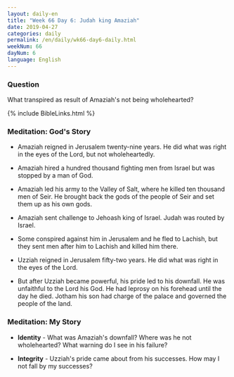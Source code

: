 ```yaml
---
layout: daily-en
title: "Week 66 Day 6: Judah king Amaziah"
date: 2019-04-27 
categories: daily
permalink: /en/daily/wk66-day6-daily.html
weekNum: 66
dayNum: 6
language: English
---
```


### Question     
What transpired as result of Amaziah's not being wholehearted? 

{% include BibleLinks.html %} 

### Meditation: God's Story   
+ Amaziah reigned in Jerusalem twenty-nine years. He did what was right in the eyes of the Lord, but not wholeheartedly. 

+ Amaziah hired a hundred thousand fighting men from Israel but was stopped by a man of God. 

+ Amaziah led his army to the Valley of Salt, where he killed ten thousand men of Seir. He brought back the gods of the people of Seir and set them up as his own gods. 

+ Amaziah sent challenge to Jehoash king of Israel. Judah was routed by Israel. 

+ Some conspired against him in Jerusalem and he fled to Lachish, but they sent men after him to Lachish and killed him there. 

+ Uzziah reigned in Jerusalem fifty-two years. He did what was right in the eyes of the Lord. 

+ But after Uzziah became powerful, his pride led to his downfall. He was unfaithful to the Lord his God. He had leprosy on his forehead until the day he died. Jotham his son had charge of the palace and governed the people of the land. 

### Meditation: My Story   
+ **Identity** - What was Amaziah's downfall? Where was he not wholehearted? What warning do I see in his failure? 

+ **Integrity** - Uzziah's pride came about from his successes. How may I not fall by my successes? 
